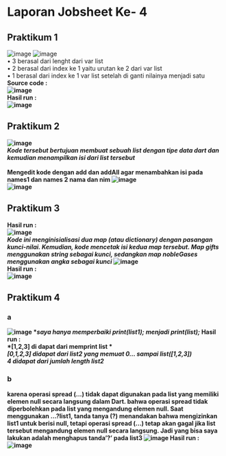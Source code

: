 # Laporan Jobsheet Ke- 4
## Praktikum 1
![image](https://github.com/daniertg/2141720070-mobile-2023/assets/87335182/1c1266fb-512a-4c83-8d67-3439179d29a9)
![image](https://github.com/daniertg/2141720070-mobile-2023/assets/87335182/6faae865-4941-4361-95e3-3eefbf2b3029)<br>
•	3 berasal dari lenght dari var list<br>
•	2 berasal dari index ke 1 yaitu urutan ke 2  dari var list<br>
•	1 berasal dari index ke 1 var list setelah di ganti nilainya menjadi satu<br>
<b>Source code :<br>
![image](https://github.com/daniertg/2141720070-mobile-2023/assets/87335182/8b2c5d5e-7b9d-489e-a1ba-1d044aef4bfb)<br>
<b>Hasil run :<br>
![image](https://github.com/daniertg/2141720070-mobile-2023/assets/87335182/450fe0a0-aa24-4a47-ad8e-c2fe766f74cf)<br>
## Praktikum 2
![image](https://github.com/daniertg/2141720070-mobile-2023/assets/87335182/d14c0715-4c6c-4eaa-ba70-27edfc7d57e3)<br>
*Kode tersebut bertujuan membuat sebuah list dengan tipe data dart dan kemudian menampilkan isi dari list tersebut*
<br>
<br>
Mengedit kode dengan add dan addAll agar menambahkan isi pada names1 dan names 2 nama dan nim
![image](https://github.com/daniertg/2141720070-mobile-2023/assets/87335182/1db2f2fe-2904-45e3-bdc5-fbd8aa91ac3b)<br>
![image](https://github.com/daniertg/2141720070-mobile-2023/assets/87335182/23842181-ab4d-4b78-8e59-30479ce72e72)<br>
## Praktikum 3
<b>Hasil run :<br>
![image](https://github.com/daniertg/2141720070-mobile-2023/assets/87335182/8e4f4863-6a6e-4207-99a5-f23c4c448d14)<br>
*Kode ini menginisialisasi dua map (atau dictionary) dengan pasangan kunci-nilai. Kemudian, kode mencetak isi kedua map tersebut. Map gifts menggunakan string sebagai kunci, sedangkan map nobleGases menggunakan angka sebagai kunci*
![image](https://github.com/daniertg/2141720070-mobile-2023/assets/87335182/cdb2d48b-b304-407b-99c9-ba24c739f605)<br>
<b>Hasil run :<br>
![image](https://github.com/daniertg/2141720070-mobile-2023/assets/87335182/efc7bba1-5bc7-45ba-9c2e-fbd6e512493d)
## Praktikum 4
### a
![image](https://github.com/daniertg/2141720070-mobile-2023/assets/87335182/a3e06f7e-d598-4b91-9267-4409dbb165e2)
**saya hanya memperbaiki print(list1); menjadi print(list);*
<b>Hasil run :<br>
*[1,2,3] di dapat dari memprint list *<br>
*[0,1,2,3] didapat dari list2 yang memuat 0... sampai list([1,2,3])*<br>
*4 didapat dari jumlah length list2*<br>
### b
karena operasi spread (...) tidak dapat digunakan pada list yang memiliki elemen null secara langsung dalam Dart. bahwa operasi spread tidak diperbolehkan pada list yang mengandung elemen null.
Saat menggunakan ...?list1, tanda tanya (?) menandakan bahwa mengizinkan list1 untuk berisi null, tetapi operasi spread (...) tetap akan gagal jika list tersebut mengandung elemen null secara langsung.
Jadi yang bisa saya lakukan adalah menghapus tanda’?’ pada list3
![image](https://github.com/daniertg/2141720070-mobile-2023/assets/87335182/71fdd0a8-1e1c-477c-a6d7-cdd0ce2e7cae)
<b>Hasil run :<br>
![image](https://github.com/daniertg/2141720070-mobile-2023/assets/87335182/21c4323b-469b-4b59-b13e-f02f501ddce0)

